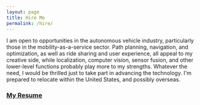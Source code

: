 ```yaml
---
layout: page
title: Hire Me
permalink: /hire/
---
```


I am open to opportunities in the autonomous vehicle industry, particularly those in the mobility-as-a-service sector. Path planning, navigation, and optimization, as well as ride sharing and user experience, all appeal to my creative side, while localization, computer vision, sensor fusion, and other lower-level functions probably play more to my strengths. Whatever the need, I would be thrilled just to take part in advancing the technology. I'm prepared to relocate within the United States, and possibly overseas.

### [My Resume](https://github.com/jeremy-shannon/jeremy-shannon.github.io/blob/master/Jeremy%20Shannon%20Resume.pdf)
